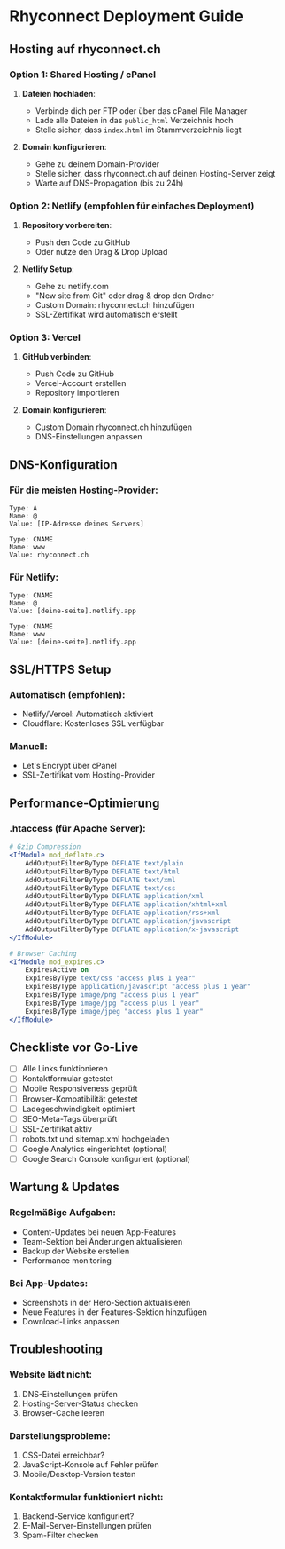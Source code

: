 # Rhyconnect Deployment Guide

## Hosting auf rhyconnect.ch

### Option 1: Shared Hosting / cPanel
1. **Dateien hochladen**:
   - Verbinde dich per FTP oder über das cPanel File Manager
   - Lade alle Dateien in das `public_html` Verzeichnis hoch
   - Stelle sicher, dass `index.html` im Stammverzeichnis liegt

2. **Domain konfigurieren**:
   - Gehe zu deinem Domain-Provider
   - Stelle sicher, dass rhyconnect.ch auf deinen Hosting-Server zeigt
   - Warte auf DNS-Propagation (bis zu 24h)

### Option 2: Netlify (empfohlen für einfaches Deployment)
1. **Repository vorbereiten**:
   - Push den Code zu GitHub
   - Oder nutze den Drag & Drop Upload

2. **Netlify Setup**:
   - Gehe zu netlify.com
   - "New site from Git" oder drag & drop den Ordner
   - Custom Domain: rhyconnect.ch hinzufügen
   - SSL-Zertifikat wird automatisch erstellt

### Option 3: Vercel
1. **GitHub verbinden**:
   - Push Code zu GitHub
   - Vercel-Account erstellen
   - Repository importieren

2. **Domain konfigurieren**:
   - Custom Domain rhyconnect.ch hinzufügen
   - DNS-Einstellungen anpassen

## DNS-Konfiguration

### Für die meisten Hosting-Provider:
```
Type: A
Name: @
Value: [IP-Adresse deines Servers]

Type: CNAME
Name: www
Value: rhyconnect.ch
```

### Für Netlify:
```
Type: CNAME
Name: @
Value: [deine-seite].netlify.app

Type: CNAME
Name: www
Value: [deine-seite].netlify.app
```

## SSL/HTTPS Setup

### Automatisch (empfohlen):
- Netlify/Vercel: Automatisch aktiviert
- Cloudflare: Kostenloses SSL verfügbar

### Manuell:
- Let's Encrypt über cPanel
- SSL-Zertifikat vom Hosting-Provider

## Performance-Optimierung

### .htaccess (für Apache Server):
```apache
# Gzip Compression
<IfModule mod_deflate.c>
    AddOutputFilterByType DEFLATE text/plain
    AddOutputFilterByType DEFLATE text/html
    AddOutputFilterByType DEFLATE text/xml
    AddOutputFilterByType DEFLATE text/css
    AddOutputFilterByType DEFLATE application/xml
    AddOutputFilterByType DEFLATE application/xhtml+xml
    AddOutputFilterByType DEFLATE application/rss+xml
    AddOutputFilterByType DEFLATE application/javascript
    AddOutputFilterByType DEFLATE application/x-javascript
</IfModule>

# Browser Caching
<IfModule mod_expires.c>
    ExpiresActive on
    ExpiresByType text/css "access plus 1 year"
    ExpiresByType application/javascript "access plus 1 year"
    ExpiresByType image/png "access plus 1 year"
    ExpiresByType image/jpg "access plus 1 year"
    ExpiresByType image/jpeg "access plus 1 year"
</IfModule>
```

## Checkliste vor Go-Live

- [ ] Alle Links funktionieren
- [ ] Kontaktformular getestet
- [ ] Mobile Responsiveness geprüft
- [ ] Browser-Kompatibilität getestet
- [ ] Ladegeschwindigkeit optimiert
- [ ] SEO-Meta-Tags überprüft
- [ ] SSL-Zertifikat aktiv
- [ ] robots.txt und sitemap.xml hochgeladen
- [ ] Google Analytics eingerichtet (optional)
- [ ] Google Search Console konfiguriert (optional)

## Wartung & Updates

### Regelmäßige Aufgaben:
- Content-Updates bei neuen App-Features
- Team-Sektion bei Änderungen aktualisieren
- Backup der Website erstellen
- Performance monitoring

### Bei App-Updates:
- Screenshots in der Hero-Section aktualisieren
- Neue Features in der Features-Sektion hinzufügen
- Download-Links anpassen

## Troubleshooting

### Website lädt nicht:
1. DNS-Einstellungen prüfen
2. Hosting-Server-Status checken
3. Browser-Cache leeren

### Darstellungsprobleme:
1. CSS-Datei erreichbar?
2. JavaScript-Konsole auf Fehler prüfen
3. Mobile/Desktop-Version testen

### Kontaktformular funktioniert nicht:
1. Backend-Service konfiguriert?
2. E-Mail-Server-Einstellungen prüfen
3. Spam-Filter checken
